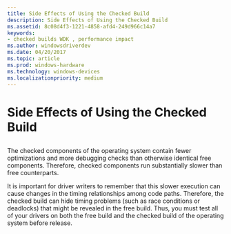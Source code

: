 ```yaml
---
title: Side Effects of Using the Checked Build
description: Side Effects of Using the Checked Build
ms.assetid: 8c08d4f3-1221-4858-afd4-249d966c14a7
keywords:
- checked builds WDK , performance impact
ms.author: windowsdriverdev
ms.date: 04/20/2017
ms.topic: article
ms.prod: windows-hardware
ms.technology: windows-devices
ms.localizationpriority: medium
---
```


# Side Effects of Using the Checked Build


## <span id="ddk_side_effects_of_using_the_checked_build_tools"></span><span id="DDK_SIDE_EFFECTS_OF_USING_THE_CHECKED_BUILD_TOOLS"></span>


The checked components of the operating system contain fewer optimizations and more debugging checks than otherwise identical free components. Therefore, checked components run substantially slower than free counterparts.

It is important for driver writers to remember that this slower execution can cause changes in the timing relationships among code paths. Therefore, the checked build can hide timing problems (such as race conditions or deadlocks) that might be revealed in the free build. Thus, you must test all of your drivers on both the free build and the checked build of the operating system before release.

 

 





